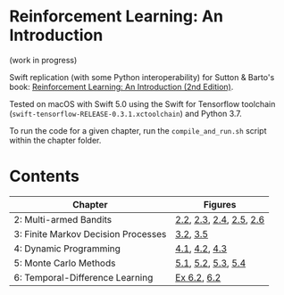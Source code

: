 # Reinforcement Learning: An Introduction

(work in progress)

Swift replication (with some Python interoperability) for Sutton & Barto's book: [Reinforcement Learning: An Introduction (2nd Edition)](http://incompleteideas.net/book/the-book-2nd.html).

Tested on macOS with Swift 5.0 using the Swift for Tensorflow toolchain (`swift-tensorflow-RELEASE-0.3.1.xctoolchain`) and Python 3.7.

To run the code for a given chapter, run the `compile_and_run.sh` script within the chapter folder.

# Contents

| Chapter | Figures |
| ------- | ------- |
| 2: Multi-armed Bandits | [2.2](Chapter_2/Fig_2.2.png), [2.3](Chapter_2/Fig_2.3.png), [2.4](Chapter_2/Fig_2.4.png), [2.5](Chapter_2/Fig_2.5.png), [2.6](Chapter_2/Fig_2.6.png) |
| 3: Finite Markov Decision Processes | [3.2](Chapter_3/Fig_3.2.png), [3.5](Chapter_3/Fig_3.5.png) |
| 4: Dynamic Programming | [4.1](Chapter_4/Fig_4.1.png), [4.2](Chapter_4/Fig_4.2.png), [4.3](Chapter_4/Fig_4.3.png) |
| 5: Monte Carlo Methods | [5.1](Chapter_5/Fig_5.1.png), [5.2](Chapter_5/Fig_5.2.png), [5.3](Chapter_5/Fig_5.3.png), [5.4](Chapter_5/Fig_5.4.png) |
| 6: Temporal-Difference Learning | [Ex 6.2](Chapter_6/Example_6.2.png), [6.2](Chapter_6/Fig_6.2.png) |
